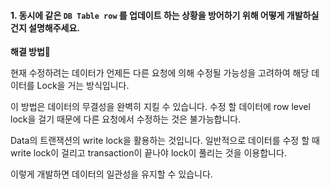 #### 1. 동시에 같은 `DB Table row` 를 업데이트 하는 상황을 방어하기 위해 어떻게 개발하실 건지 설명해주세요.

**해결 방법🧐**

현재 수정하려는 데이터가 언제든 다른 요청에 의해 수정될 가능성을 고려하여 해당 데이터를 Lock을 거는 방식입니다.



이 방법은 데이터의 무결성을 완벽히 지킬 수 있습니다. 수정 할 데이터에 row level lock을 걸기 때문에 다른 요청에서 수정하는 것은 불가능합니다.



Data의 트랜잭션의 write lock을 활용하는 것입니다. 일반적으로 데이터를 수정 할 때 write lock이 걸리고 transaction이 끝나야 lock이 풀리는 것을 이용합니다. 

이렇게 개발하면 데이터의 일관성을 유지할 수 있습니다.
